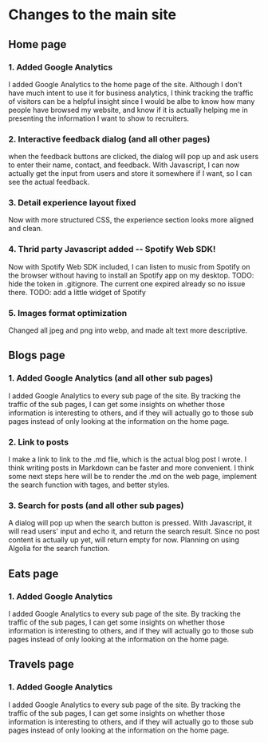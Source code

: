# Changes to the main site

## Home page
### 1. Added Google Analytics
I added Google Analytics to the home page of the site.
Although I don't have much intent to use it for business analytics,
I think tracking the traffic of visitors can be a helpful insight since I would be albe to
know how many people have browsed my website, and know if it is actually helping
me in presenting the information I want to show to recruiters.

### 2. Interactive feedback dialog (and all other pages)
when the feedback buttons are clicked, the dialog will pop up and ask users
to enter their name, contact, and feedback.
With Javascript, I can now actually get the input from users and store it
somewhere if I want, so I can see the actual feedback.

### 3. Detail experience layout fixed
Now with more structured CSS, the experience section looks more aligned and clean.

### 4. Thrid party Javascript added -- Spotify Web SDK!
Now with Spotify Web SDK included, I can listen to music from Spotify on the browser
without having to install an Spotify app on my desktop.
TODO: hide the token in .gitignore. The current one expired already so no issue there.
TODO: add a little widget of Spotify

### 5. Images format optimization
Changed all jpeg and png into webp, and made alt text more descriptive.

## Blogs page
### 1. Added Google Analytics (and all other sub pages)
I added Google Analytics to every sub page of the site.
By tracking the traffic of the sub pages, I can get some insights on whether those
information is interesting to others, and if they will actually go to those sub pages
instead of only looking at the information on the home page.

### 2. Link to posts
I make a link to link to the .md flie, which is the actual blog post I wrote.
I think writing posts in Markdown can be faster and more convenient.
I think some next steps here will be to render the .md on the web page, 
implement the search function with tages, and better styles.

### 3. Search for posts (and all other sub pages)
A dialog will pop up when the search button is pressed. With Javascript, it will
read users' input and echo it, and return the search result.
Since no post content is actually up yet, will return empty for now.
Planning on using Algolia for the search function.

## Eats page
### 1. Added Google Analytics
I added Google Analytics to every sub page of the site.
By tracking the traffic of the sub pages, I can get some insights on whether those
information is interesting to others, and if they will actually go to those sub pages
instead of only looking at the information on the home page.

## Travels page
### 1. Added Google Analytics
I added Google Analytics to every sub page of the site.
By tracking the traffic of the sub pages, I can get some insights on whether those
information is interesting to others, and if they will actually go to those sub pages
instead of only looking at the information on the home page.